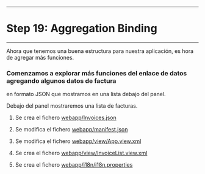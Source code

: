 *****************************
# Step 19: Aggregation Binding
*****************************

Ahora que tenemos una buena estructura para nuestra aplicación, es hora de agregar más funciones.


### Comenzamos a explorar más funciones del enlace de datos agregando algunos datos de factura 
en formato JSON que mostramos en una lista debajo del panel.


Debajo del panel mostraremos una lista de facturas.


1. Se crea el fichero [webapp/Invoices.json]([webapp/Invoices.json)

2. Se modifica el fichero [webapp/manifest.json](webapp/manifest.json)

3. Se modifica el fichero [webapp/view/App.view.xml](webapp/view/App.view.xml)

4. Se crea el fichero [webapp/view/InvoiceList.view.xml](webapp/view/InvoiceList.view.xml)

5. Se crea el fichero [webapp/i18n/i18n.properties](webapp/i18n/i18n.properties)